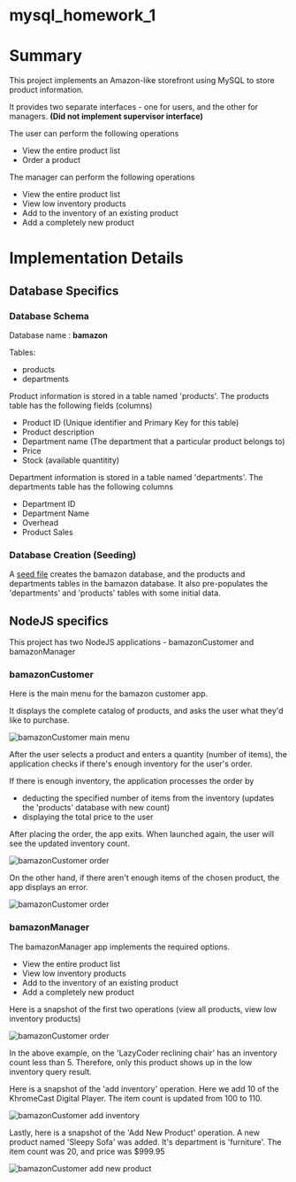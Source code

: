 # **mysql_homework_1**

# **Summary**

This project implements an Amazon-like storefront using MySQL to store product information.

It provides two separate interfaces - one for users, and the other for managers. 
**(Did not implement supervisor interface)**

The user can perform the following operations
* View the entire product list
* Order a product

The manager can perform the following operations
* View the entire product list
* View low inventory products
* Add to the inventory of an existing product
* Add a completely new product

# **Implementation Details**

## **Database Specifics**

### **Database Schema**

Database name : **bamazon**

Tables:
* products
* departments

Product information is stored in a table named 'products'. The products table has the following fields (columns)
* Product ID (Unique identifier and Primary Key for this table)
* Product description
* Department name (The department that a particular product belongs to)
* Price
* Stock (available quantitity)

Department information is stored in a table named 'departments'. The departments table has the following columns
* Department ID
* Department Name
* Overhead
* Product Sales

### **Database Creation (Seeding)**

A [seed file](seed.sql) creates the bamazon database, and the products and departments tables in the bamazon database.
It also pre-populates the 'departments' and 'products' tables with some initial data.

## **NodeJS specifics**

This project has two NodeJS applications - bamazonCustomer and bamazonManager

### **bamazonCustomer** ###

Here is the main menu for the bamazon customer app.

It displays the complete catalog of products, and asks the user what they'd like to purchase.

![bamazonCustomer main menu](./screen_snapshots/bamazonCustomer_main_menu.jpg)

After the user selects a product and enters a quantity (number of items), the application checks if there's enough inventory for the user's order.

If there is enough inventory, the application processes the order by 
* deducting the specified number of items from the inventory (updates the 'products' database with new count)
* displaying the total price to the user

After placing the order, the app exits. When launched again, the user will see the updated inventory count.

![bamazonCustomer order](./screen_snapshots/bamazonCustomer_purchase.jpg)


On the other hand, if there aren't enough items of the chosen product, the app displays an error.

![bamazonCustomer order](./screen_snapshots/bamazonCustomer_insufficient_inventory.jpg)

### **bamazonManager** ###

The bamazonManager app implements the required options.
* View the entire product list
* View low inventory products
* Add to the inventory of an existing product
* Add a completely new product

Here is a snapshot of the first two operations (view all products, view low inventory products)

![bamazonCustomer order](./screen_snapshots/bamazonManager_view.jpg)

In the above example, on the 'LazyCoder reclining chair' has an inventory count less than 5. Therefore, only this product shows up in the low inventory query result.

Here is a snapshot of the 'add inventory' operation. Here we add 10 of the KhromeCast Digital Player. The item count is updated from 100 to 110.

![bamazonCustomer add inventory](./screen_snapshots/bamazonManager_add_inventory.jpg)

Lastly, here is a snapshot of the 'Add New Product' operation. A new product named 'Sleepy Sofa' was added. It's department is 'furniture'. The item count was 20, and price was $999.95

![bamazonCustomer add new product](./screen_snapshots/bamazonManager_add_new_product.jpg)

